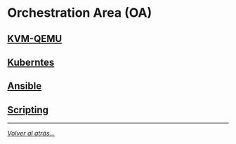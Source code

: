 # Orchestration Area (OA)

## [KVM-QEMU](./kvmQemu.md)
## [Kuberntes](./kvmQemu.md)
## [Ansible](./kvmQemu.md)
## [Scripting](./kvmQemu.md)

________________________________________
*[Volver al atrás...](../README.md)*